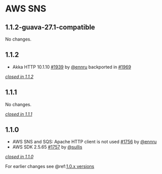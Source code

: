 # AWS SNS

## 1.1.2-guava-27.1-compatible

No changes.

## 1.1.2

- Akka HTTP 10.1.10 [#1939](https://github.com/akka/alpakka/issues/1939) by [@ennru](https://github.com/ennru) backported in [#1969](https://github.com/akka/alpakka/pull/1969)

[*closed in 1.1.2*](https://github.com/akka/alpakka/issues?q=is%3Aclosed+milestone%3A1.1.2+label%3Ap%3Aaws-sns)


## 1.1.1

No changes.

[*closed in 1.1.1*](https://github.com/akka/alpakka/issues?q=is%3Aclosed+milestone%3A1.1.1+label%3Ap%3Aaws-sns)


## 1.1.0

- AWS SNS and SQS: Apache HTTP client is not used [#1756](https://github.com/akka/alpakka/issues/1756) by [@ennru](https://github.com/ennru)
- AWS SDK 2.5.65 [#1757](https://github.com/akka/alpakka/issues/1757) by [@sullis](https://github.com/sullis)

[*closed in 1.1.0*](https://github.com/akka/alpakka/issues?q=is%3Aclosed+milestone%3A1.1.0+label%3Ap%3Aaws-sns)

For earlier changes see @ref:[1.0.x versions](../1.0.x/sns.md)
